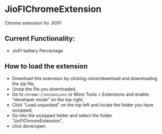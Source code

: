 # JioFIChromeExtension
Chrome extension for JIOFI


## Current Functionality:
  - JioFI battery Percentage

## How to load the extension
- Download this extension by clicking clone/download and downloading the zip file,
- Unzip the file you downloaded,
- Go to `chrome://extensions` or More Tools > Extensions and enable "developer mode" on the top right,
- Click "Load unpacked" on the top left and locate the folder you have unzipped,
- Go into the unzipped folder and select the folder "JioFIChromeExtension",
- click done/open 

